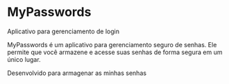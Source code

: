# MyPasswords

Aplicativo para gerenciamento de login

MyPasswords é um aplicativo para gerenciamento seguro de senhas. Ele permite que você armazene e acesse suas senhas de forma segura em um único lugar.

Desenvolvido para armagenar as minhas senhas
